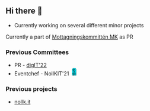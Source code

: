 ## Hi there 👋

- Currently working on several different minor projects

Currently a part of [Mottagningskommittén MK](https://mk.chs.chalmers.se) as PR

### Previous Committees
- PR - [digIT'22](https://github.com/cthit) 
- Eventchef - NollKIT'21 <img src="nollbricka.png" alt="nollbricka" width="20"/>


### Previous projects
- [nollk.it](https://github.com/cthit/nollk.it)


<!--
**daancs/daancs** is a ✨ _special_ ✨ repository because its `README.md` (this file) appears on your GitHub profile.

Here are some ideas to get you started:

- 🔭 I’m currently working on ...
- 🌱 I’m currently learning ...
- 👯 I’m looking to collaborate on ...
- 🤔 I’m looking for help with ...
- 💬 Ask me about ...
- 📫 How to reach me: ...
- 😄 Pronouns: ...
- ⚡ Fun fact: ...
-->
